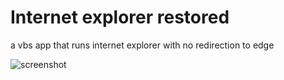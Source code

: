 # Internet explorer restored

a vbs app that runs internet explorer with no redirection to edge

![screenshot](internet-explorer-restored/screenshot.PNG)
